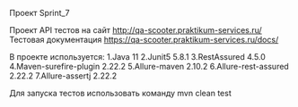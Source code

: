 Проект  Sprint_7

Проект API тестов на сайт http://qa-scooter.praktikum-services.ru/
Тестовая документация https://qa-scooter.praktikum-services.ru/docs/

В проекте используется:
1.Java 11
2.Junit5 5.8.1
3.RestAssured 4.5.0
4.Maven-surefire-plugin 2.22.2
5.Allure-maven 2.10.2
6.Allure-rest-assured 2.22.2
7.Allure-assertj 2.22.2

Для запуска тестов использовать команду mvn clean test